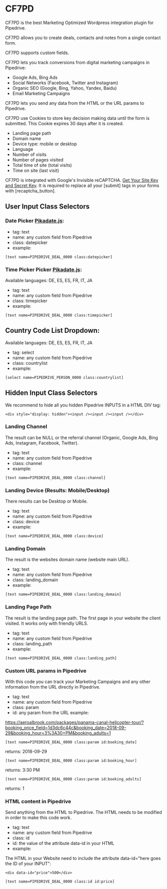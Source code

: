 # CF7PD

CF7PD is the best Marketing Optimized Wordpress integration plugin for Pipedrive.

CF7PD allows you to create deals, contacts and notes from a single contact form.

CF7PD supports custom fields.

CF7PD lets you track conversions from digital marketing campaigns in Pipedrive: 

- Google Ads, Bing Ads
- Social Networks (Facebook, Twitter and Instagram)
- Organic SEO (Google, Bing, Yahoo, Yandex, Baidu)
- Email Marketing Campaigns

CF7PD lets you send any data from the HTML or the URL params to Pipedrive.

CF7PD use Cookies to store key decision making data until the form is submitted. This Cookie expires 30 days after it is created.

- Landing page path
- Domain name
- Device type: mobile or desktop
- Language
- Number of visits
- Number of pages visited
- Total time of site (total  visits)
- Time on site (last visit)

CF7PD is integrated with Google's Invisible reCAPTCHA. [Get Your Site Key and Secret Key](https://www.google.com/recaptcha/admin). It is required to replace all  your [submit] tags in your forms with [recaptcha_button].

## User Input Class Selectors

### Date Picker [Pikadate.js](http://amsul.ca/pickadate.js/date/):
- tag: text
- name: any custom field from Pipedrive
- class: datepicker
- example:

```[text name=PIPEDRIVE_DEAL_0000 class:datepicker]```

### Time Picker Picker [Pikadate.js](http://amsul.ca/pickadate.js/date/):

Available languages: DE, ES, ES, FR, IT, JA

- tag: text
- name: any custom field from Pipedrive
- class: timepicker
- example:

```[text name=PIPEDRIVE_DEAL_0000 class:timepicker]```
 
## Country Code List Dropdown: 

Available languages: DE, ES, ES, FR, IT, JA

- tag: select
- name: any custom field from Pipedrive
- class: countrylist
- example: 

```[select name=PIPEDRIVE_PERSON_0000 class:countrylist]```


## Hidden Input Class Selectors

We recommend to hide all you hidden Pipedrive INPUTS in a HTML DIV tag: 

```<div style="display: hidden"><input /><input /><input /></div>```

### Landing Channel

The result can be NULL or the referral channel (Organic, Google Ads, Bing Ads, Instagram, Facebook, Twitter).

- tag: text
- name: any custom field from Pipedrive
- class: channel
- example: 

```[text name=PIPEDRIVE_DEAL_0000 class:channel]```

### Landing Device (Results: Mobile/Desktop)

There results can be Desktop or Mobile.

- tag: text
- name: any custom field from Pipedrive
- class: device
- example: 

```[text name=PIPEDRIVE_DEAL_0000 class:device]```

### Landing Domain

The result is the websites domain name (website main URL).

- tag: text
- name: any custom field from Pipedrive
- class: landing_domain
- example: 

```[text name=PIPEDRIVE_DEAL_0000 class:landing_domain]```

### Landing Page Path

The result is the landing page path. The first page in your website the client visited. It works only with friendly URLS.

- tag: text
- name: any custom field from Pipedrive
- class: landing_path
- example: 

```[text name=PIPEDRIVE_DEAL_0000 class:landing_path]```

### Custom URL params in Pipedrive

With this code you can track your Marketing Campaigns and any other information from the URL directly in Pipedrive.

- tag: text
- name: any custom field from Pipedrive
- class: param
- id: any param from the URL
example: 

https://aeroalbrook.com/packages/panama-canal-helicopter-tour/?booking_once_field=1d3dc6c44c&booking_date=2018-09-29&booking_hour=3%3A30+PM&booking_adults=1

```[text name=PIPEDRIVE_DEAL_0000 class:param id:booking_date]```

returns: 2018-09-29

```[text name=PIPEDRIVE_DEAL_0000 class:param id:booking_hour]```

returns: 3:30 PM

```[text name=PIPEDRIVE_DEAL_0000 class:param id:booking_adults]```

returns: 1

### HTML content in Pipedrive

Send anything from the HTML to Pipedrive. The HTML needs to be modified in order to make this code work.

- tag: text
- name: any custom field from Pipedrive
- class: id
- id: the value of the attribute data-id in your HTML
- example: 

The HTML in your Website need to include the attribute data-id="here goes the ID of your INPUT":

```<div data-id="price">500</div>```


```[text name=PIPEDRIVE_DEAL_0000 class:id id:price]```